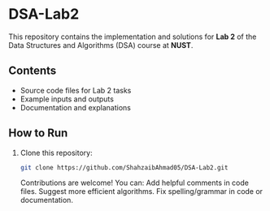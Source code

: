 # DSA-Lab2

This repository contains the implementation and solutions for **Lab 2** of the Data Structures and Algorithms (DSA) course at **NUST**.

## Contents
- Source code files for Lab 2 tasks
- Example inputs and outputs
- Documentation and explanations

## How to Run
1. Clone this repository:
   ```bash
   git clone https://github.com/ShahzaibAhmad05/DSA-Lab2.git

   ```

   Contributions are welcome! You can:
Add helpful comments in code files.
Suggest more efficient algorithms.
Fix spelling/grammar in code or documentation.
